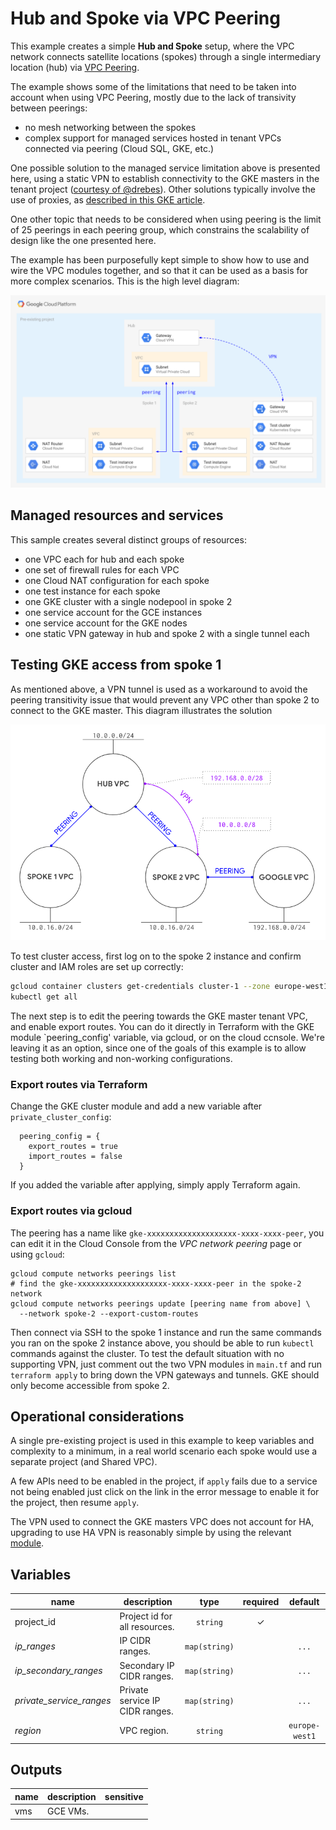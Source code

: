 # Hub and Spoke via VPC Peering

This example creates a simple **Hub and Spoke** setup, where the VPC network connects satellite locations (spokes) through a single intermediary location (hub) via [VPC Peering](https://cloud.google.com/vpc/docs/vpc-peering).

The example shows some of the limitations that need to be taken into account when using VPC Peering, mostly due to the lack of transivity between peerings:

- no mesh networking between the spokes
- complex support for managed services hosted in tenant VPCs connected via peering (Cloud SQL, GKE, etc.)

One possible solution to the managed service limitation above is presented here, using a static VPN to establish connectivity to the GKE masters in the tenant project ([courtesy of @drebes](https://github.com/drebes/tf-samples/blob/master/gke-master-from-hub/main.tf#L10)). Other solutions typically involve the use of proxies, as [described in this GKE article](https://cloud.google.com/solutions/creating-kubernetes-engine-private-clusters-with-net-proxies).

One other topic that needs to be considered when using peering is the limit of 25 peerings in each peering group, which constrains the scalability of design like the one presented here.

The example has been purposefully kept simple to show how to use and wire the VPC modules together, and so that it can be used as a basis for more complex scenarios. This is the high level diagram:

![High-level diagram](diagram.png "High-level diagram")

## Managed resources and services

This sample creates several distinct groups of resources:

- one VPC each for hub and each spoke
- one set of firewall rules for each VPC
- one Cloud NAT configuration for each spoke
- one test instance for each spoke
- one GKE cluster with a single nodepool in spoke 2
- one service account for the GCE instances
- one service account for the GKE nodes
- one static VPN gateway in hub and spoke 2 with a single tunnel each

## Testing GKE access from spoke 1

As mentioned above, a VPN tunnel is used as a workaround to avoid the peering transitivity issue that would prevent any VPC other than spoke 2 to connect to the GKE master. This diagram illustrates the solution

![Network-level diagram](diagram-network.png "Network-level diagram")

To test cluster access, first log on to the spoke 2 instance and confirm cluster and IAM roles are set up correctly:

```bash
gcloud container clusters get-credentials cluster-1 --zone europe-west1-b
kubectl get all
```

The next step is to edit the peering towards the GKE master tenant VPC, and enable export routes. You can do it directly in Terraform with the GKE module `peering_config' variable, via gcloud, or on the cloud ccnsole. We're leaving it as an option, since one of the goals of this example is to allow testing both working and non-working configurations.

### Export routes via Terraform

Change the GKE cluster module and add a new variable after `private_cluster_config`:

```hcl
  peering_config = {
    export_routes = true
    import_routes = false
  }
```

If you added the variable after applying, simply apply Terraform again.

### Export routes via gcloud

The peering has a name like `gke-xxxxxxxxxxxxxxxxxxxx-xxxx-xxxx-peer`, you can edit it in the Cloud Console from the *VPC network peering* page or using `gcloud`:

```
gcloud compute networks peerings list
# find the gke-xxxxxxxxxxxxxxxxxxxx-xxxx-xxxx-peer in the spoke-2 network
gcloud compute networks peerings update [peering name from above] \
  --network spoke-2 --export-custom-routes
```

Then connect via SSH to the spoke 1 instance and run the same commands you ran on the spoke 2 instance above, you should be able to run `kubectl` commands against the cluster. To test the default situation with no supporting VPN, just comment out the two VPN modules in `main.tf` and run `terraform apply` to bring down the VPN gateways and tunnels. GKE should only become accessible from spoke 2.

## Operational considerations

A single pre-existing project is used in this example to keep variables and complexity to a minimum, in a real world scenario each spoke would use a separate project (and Shared VPC).

A few APIs need to be enabled in the project, if `apply` fails due to a service not being enabled just click on the link in the error message to enable it for the project, then resume `apply`.

The VPN used to connect the GKE masters VPC does not account for HA, upgrading to use HA VPN is reasonably simple by using the relevant [module](../../modules/net-vpn-ha).

<!-- BEGIN TFDOC -->
## Variables

| name | description | type | required | default |
|---|---|:---: |:---:|:---:|
| project_id | Project id for all resources. | <code title="">string</code> | ✓ |  |
| *ip_ranges* | IP CIDR ranges. | <code title="map&#40;string&#41;">map(string)</code> |  | <code title="&#123;&#10;hub     &#61; &#34;10.0.0.0&#47;24&#34;&#10;spoke-1 &#61; &#34;10.0.16.0&#47;24&#34;&#10;spoke-2 &#61; &#34;10.0.32.0&#47;24&#34;&#10;&#125;">...</code> |
| *ip_secondary_ranges* | Secondary IP CIDR ranges. | <code title="map&#40;string&#41;">map(string)</code> |  | <code title="&#123;&#10;spoke-2-pods     &#61; &#34;10.128.0.0&#47;18&#34;&#10;spoke-2-services &#61; &#34;172.16.0.0&#47;24&#34;&#10;&#125;">...</code> |
| *private_service_ranges* | Private service IP CIDR ranges. | <code title="map&#40;string&#41;">map(string)</code> |  | <code title="&#123;&#10;spoke-2-cluster-1 &#61; &#34;192.168.0.0&#47;28&#34;&#10;&#125;">...</code> |
| *region* | VPC region. | <code title="">string</code> |  | <code title="">europe-west1</code> |

## Outputs

| name | description | sensitive |
|---|---|:---:|
| vms | GCE VMs. |  |
<!-- END TFDOC -->
